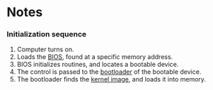 # Notes

### Initialization sequence
1) Computer turns on.
2) Loads the <ins>BIOS</ins>, found at a specific memory address.
3) BIOS initializes routines, and locates a bootable device.
4) The control is passed to the <ins>bootloader</ins> of the bootable device.
5) The bootloader finds the <ins>kernel image</ins>, and loads it into memory.